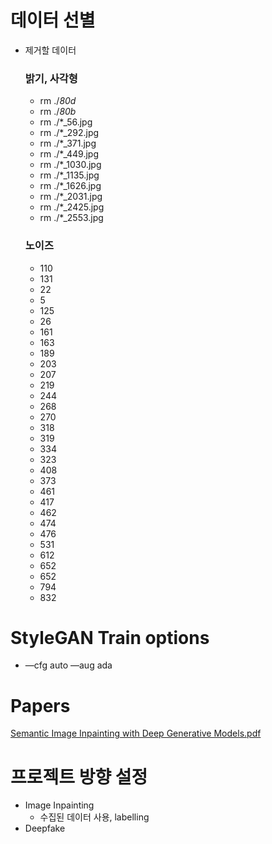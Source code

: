 # 데이터 선별

- 제거할 데이터

    ### 밝기, 사각형

    - rm ./*_80d_*
    - rm ./*_80b_*
    - rm ./*_56.jpg
    - rm ./*_292.jpg
    - rm ./*_371.jpg
    - rm ./*_449.jpg
    - rm ./*_1030.jpg
    - rm ./*_1135.jpg
    - rm ./*_1626.jpg
    - rm ./*_2031.jpg
    - rm ./*_2425.jpg
    - rm ./*_2553.jpg

    ### 노이즈

    - 110
    - 131
    - 22
    - 5
    - 125
    - 26
    - 161
    - 163
    - 189
    - 203
    - 207
    - 219
    - 244
    - 268
    - 270
    - 318
    - 319
    - 334
    - 323
    - 408
    - 373
    - 461
    - 417
    - 462
    - 474
    - 476
    - 531
    - 612
    - 652
    - 652
    - 794
    - 832

# StyleGAN Train options

- —cfg auto —aug ada

# Papers

[Semantic Image Inpainting with Deep Generative Models.pdf](https://s3-us-west-2.amazonaws.com/secure.notion-static.com/49dda361-8d55-44f1-a47e-99d45293c5b3/Semantic_Image_Inpainting_with_Deep_Generative_Models.pdf)

# 프로젝트 방향 설정

- Image Inpainting
    - 수집된 데이터 사용, labelling
- Deepfake